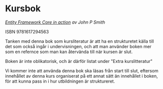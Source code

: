 # Kursbok
*[Entity Framework Core in action](https://www.manning.com/books/entity-framework-core-in-action) av John P Smith*

ISBN 9781617294563

Tanken med denna bok som kursliteratur är att ha en strukturetet källa till det som också ingår i undervisningen, och att man använder boken mer som en refernce som man kan återvända till när kursen är slut.

Boken är inte oblikatorisk, och är därför listat under "Extra kurslitteratur"

Vi kommer inte att använda denna bok ska läsas från start till slut, eftersom innehållet av denna kurs organiserat på ett annat sätt än innehållet i boken, för att kunna pass in i hur utbildningen är struktureret.


